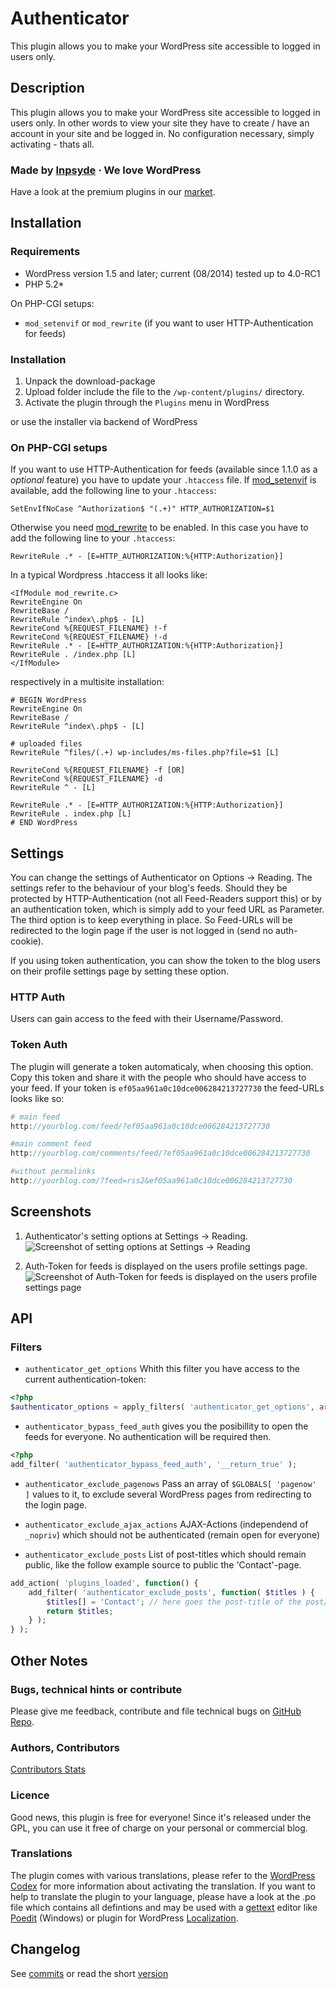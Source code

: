 # Authenticator

This plugin allows you to make your WordPress site accessible to logged in users only.

## Description
This plugin allows you to make your WordPress site accessible to logged in users only. In other words to view your site they have to create / have an account in your site and be logged in. No configuration necessary, simply activating - thats all.

### Made by [Inpsyde](http://inpsyde.com) &middot; We love WordPress
Have a look at the premium plugins in our [market](http://marketpress.com).

## Installation
### Requirements
* WordPress version 1.5 and later; current (08/2014) tested up to 4.0-RC1
* PHP 5.2*

On PHP-CGI setups:

* `mod_setenvif` or `mod_rewrite` (if you want to user HTTP-Authentication for feeds)

### Installation
1. Unpack the download-package
2. Upload folder include the file to the `/wp-content/plugins/` directory.
3. Activate the plugin through the `Plugins` menu in WordPress

or use the installer via backend of WordPress

### On PHP-CGI setups
If you want to use HTTP-Authentication for feeds (available since 1.1.0 as a *optional* feature) you have to update your `.htaccess` file. If [mod_setenvif](http://httpd.apache.org/docs/2.0/mod/mod_setenvif.html) is available, add the following line to your `.htaccess`:

```
SetEnvIfNoCase ^Authorization$ "(.+)" HTTP_AUTHORIZATION=$1
```

Otherwise you need [mod_rewrite](http://httpd.apache.org/docs/current/mod/mod_rewrite.html) to be enabled. In this case you have to add the following line to your `.htaccess`:

```
RewriteRule .* - [E=HTTP_AUTHORIZATION:%{HTTP:Authorization}]
```

In a typical Wordpress .htaccess it all looks like:

```
<IfModule mod_rewrite.c>
RewriteEngine On
RewriteBase /
RewriteRule ^index\.php$ - [L]
RewriteCond %{REQUEST_FILENAME} !-f
RewriteCond %{REQUEST_FILENAME} !-d
RewriteRule .* - [E=HTTP_AUTHORIZATION:%{HTTP:Authorization}]
RewriteRule . /index.php [L]
</IfModule>
```

respectively in a multisite installation:

```
# BEGIN WordPress
RewriteEngine On
RewriteBase /
RewriteRule ^index\.php$ - [L]

# uploaded files
RewriteRule ^files/(.+) wp-includes/ms-files.php?file=$1 [L]

RewriteCond %{REQUEST_FILENAME} -f [OR]
RewriteCond %{REQUEST_FILENAME} -d
RewriteRule ^ - [L]

RewriteRule .* - [E=HTTP_AUTHORIZATION:%{HTTP:Authorization}]
RewriteRule . index.php [L]
# END WordPress
```
## Settings
You can change the settings of Authenticator on Options → Reading. The settings refer to the behaviour of your blog's feeds. Should they be protected by HTTP-Authentication (not all Feed-Readers support this) or by an authentication token, which is simply add to your feed URL as Parameter. The third option is to keep everything in place. So Feed-URLs will be redirected to the login page if the user is not logged in (send no auth-cookie). 

If you using token authentication, you can show the token to the blog users on their profile settings page by setting these option.

### HTTP Auth
Users can gain access to the feed with their Username/Password. 

### Token Auth
The plugin will generate a token automaticaly, when choosing this option. Copy this token and share it with the people who should have access to your feed. If your token is `ef05aa961a0c10dce006284213727730` the feed-URLs looks like so:
```php
# main feed
http://yourblog.com/feed/?ef05aa961a0c10dce006284213727730

#main comment feed 
http://yourblog.com/comments/feed/?ef05aa961a0c10dce006284213727730

#without permalinks
http://yourblog.com/?feed=rss2&ef05aa961a0c10dce006284213727730
```

## Screenshots
1. Authenticator's setting options at Settings → Reading.
![Screenshot of setting options at Settings → Reading](https://raw2.github.com/bueltge/Authenticator/master/assets/screenshot-1.png)

2. Auth-Token for feeds is displayed on the users profile settings page.
![Screenshot of Auth-Token for feeds is displayed on the users profile settings page](https://raw2.github.com/bueltge/Authenticator/master/assets/screenshot-2.png)

## API
### Filters
* `authenticator_get_options` Whith this filter you have access to the current authentication-token: 
```php
<?php
$authenticator_options = apply_filters( 'authenticator_get_options', array() );
```
* `authenticator_bypass_feed_auth` gives you the posibillity to open the feeds for everyone. No authentication will be required then.
```php
<?php
add_filter( 'authenticator_bypass_feed_auth', '__return_true' );
```
* `authenticator_exclude_pagenows` Pass an array of `$GLOBALS[ 'pagenow' ]` values to it, to exclude several WordPress pages from redirecting to the login page.

* `authenticator_exclude_ajax_actions` AJAX-Actions (independend of `_nopriv`) which should not be authenticated (remain open for everyone)

* `authenticator_exclude_posts` List of post-titles which should remain public, like the follow example source to public the 'Contact'-page.
```php
add_action( 'plugins_loaded', function() {
    add_filter( 'authenticator_exclude_posts', function( $titles ) {
        $titles[] = 'Contact'; // here goes the post-title of the post/page you want to exclude
        return $titles;
    } );
} );
```

## Other Notes
### Bugs, technical hints or contribute
Please give me feedback, contribute and file technical bugs on [GitHub Repo](https://github.com/bueltge/Authenticator).

### Authors, Contributors
[Contributors Stats](https://github.com/bueltge/Authenticator/graphs/contributors)

### Licence
Good news, this plugin is free for everyone! Since it's released under the GPL, you can use it free of charge on your personal or commercial blog.

### Translations
The plugin comes with various translations, please refer to the [WordPress Codex](http://codex.wordpress.org/Installing_WordPress_in_Your_Language "Installing WordPress in Your Language") for more information about activating the translation. If you want to help to translate the plugin to your language, please have a look at the .po file which contains all defintions and may be used with a [gettext](http://www.gnu.org/software/gettext/) editor like [Poedit](http://www.poedit.net/) (Windows) or plugin for WordPress [Localization](http://wordpress.org/extend/plugins/codestyling-localization/).


## Changelog
See [commits](https://github.com/bueltge/Authenticator/commits/master) or read the short [version](http://wordpress.org/extend/plugins/authenticator/changelog/)
